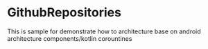 # GithubRepositories
This is sample for demonstrate how to architecture base on android architecture components/kotlin corountines
